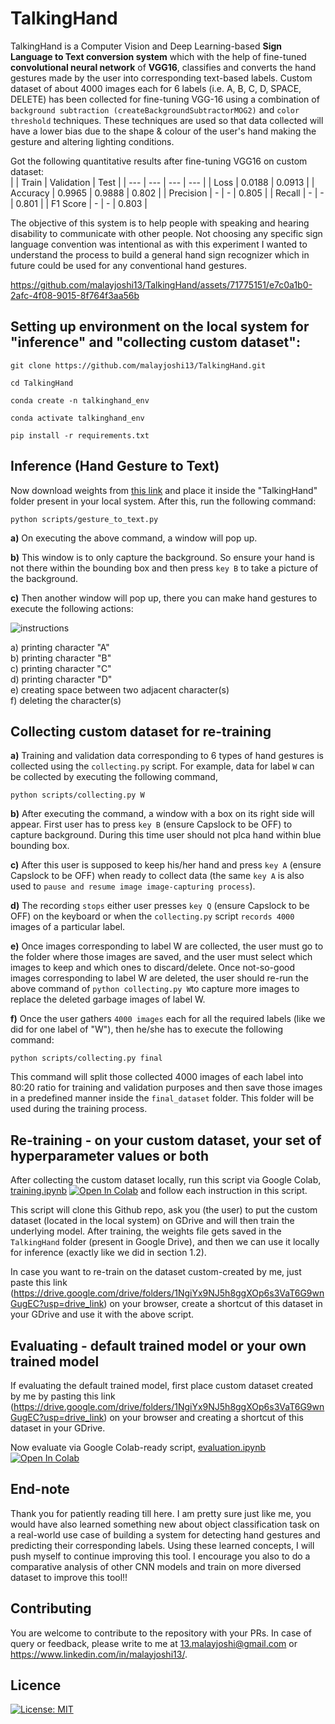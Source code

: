# TalkingHand
TalkingHand is a Computer Vision and Deep Learning-based **Sign Language to Text conversion system** which with the help of fine-tuned **convolutional neural network** of **VGG16**, classifies and converts the hand gestures made by the user into corresponding text-based labels. Custom dataset of about 4000 images each for 6 labels (i.e. A, B, C, D, SPACE, DELETE) has been collected for fine-tuning VGG-16 using a combination of ```background subtraction (createBackgroundSubtractorMOG2)``` and ```color threshold``` techniques. These techniques are used so that data collected will have a lower bias due to the shape & colour of the user's hand making the gesture and altering lighting conditions.

Got the following quantitative results after fine-tuning VGG16 on custom dataset: <br>
| | Train | Validation | Test |
| --- | --- | --- | --- |
| Loss | 0.0188 | 0.0913 |
| Accuracy | 0.9965 | 0.9888 | 0.802 |
| Precision | - | - | 0.805 |
| Recall | - | - | 0.801 |
| F1 Score | - | - | 0.803 |

The objective of this system is to help people with speaking and hearing disability to communicate with other people. Not choosing any specific sign language convention was intentional as with this experiment I wanted to understand the process to build a general hand sign recognizer which in future could be used for any conventional hand gestures.

https://github.com/malayjoshi13/TalkingHand/assets/71775151/e7c0a1b0-2afc-4f08-9015-8f764f3aa56b

## Setting up environment on the local system for **"inference"** and **"collecting custom dataset"**:

```
git clone https://github.com/malayjoshi13/TalkingHand.git

cd TalkingHand

conda create -n talkinghand_env

conda activate talkinghand_env

pip install -r requirements.txt
```

## Inference (Hand Gesture to Text)

Now download weights from [this link](https://drive.google.com/file/d/19tynPMUW8Ee9geskABT6QXKPkfXm9OiI/view?usp=sharing) and place it inside the "TalkingHand" folder present in your local system. After this, run the following command:

```
python scripts/gesture_to_text.py
```

**a)** On executing the above command, a window will pop up. 
 
**b)** This window is to only capture the background. So ensure your hand is not there within the bounding box and then press ```key B``` to take a picture of the background. 

**c)** Then another window will pop up, there you can make hand gestures to execute the following actions:

![instructions](https://github.com/malayjoshi13/TalkingHand/assets/71775151/3e1d6d1e-e552-488f-96ca-2672968e122b)

a) printing character "A" <br>
b) printing character "B" <br>
c) printing character "C" <br>
d) printing character "D" <br>
e) creating space between two adjacent character(s) <br>
f) deleting the character(s) <br>

## Collecting custom dataset for re-training
**a)** Training and validation data corresponding to 6 types of hand gestures is collected using the ```collecting.py``` script. For example, data for label ```W``` can be collected by executing the following command,

```
python scripts/collecting.py W
``` 

**b)** After executing the command, a window with a box on its right side will appear. First user has to press ```key B``` (ensure Capslock to be OFF) to capture background. During this time user should not plca hand within blue bounding box. 

**c)** After this user is supposed to keep his/her hand and press ```key A``` (ensure Capslock to be OFF) when ready to collect data (the same ```key A``` is also used to ```pause and resume image image-capturing process```). 

**d)** The recording ```stops``` either user presses ```key Q``` (ensure Capslock to be OFF) on the keyboard or when the ```collecting.py``` script ```records 4000``` images of a particular label.

**e)** Once images corresponding to label W are collected, the user must go to the folder where those images are saved, and the user must select which images to keep and which ones to discard/delete. Once not-so-good images corresponding to label W are deleted, the user should re-run the above command of ```python collecting.py W```to capture more images to replace the deleted garbage images of label W. 

**f)** Once the user gathers ```4000 images``` each for all the required labels (like we did for one label of "W"), then he/she has to execute the following command:

```
python scripts/collecting.py final
```

This command will split those collected 4000 images of each label into 80:20 ratio for training and validation purposes and then save those images in a  predefined manner inside the ```final_dataset``` folder. This folder will be used during the training process.

## Re-training - on your custom dataset, your set of hyperparameter values or both

After collecting the custom dataset locally, run this script via Google Colab, [training.ipynb](https://github.com/malayjoshi13/TalkingHand/blob/main/scripts/training.ipynb) [![Open In Colab](https://colab.research.google.com/assets/colab-badge.svg)](https://colab.research.google.com/github/malayjoshi13/TalkingHand/blob/main/scripts/training.ipynb) and follow each instruction in this script. 

This script will clone this Github repo, ask you (the user) to put the custom dataset (located in the local system) on GDrive and will then train the underlying model. After training, the weights file gets saved in the ```TalkingHand``` folder (present in Google Drive), and then we can use it locally for inference (exactly like we did in section 1.2).

In case you want to re-train on the dataset custom-created by me, just paste this link (https://drive.google.com/drive/folders/1NgiYx9NJ5h8ggXOp6s3VaT6G9wnGugEC?usp=drive_link) on your browser, create a shortcut of this dataset in your GDrive and use it with the above script.

## Evaluating - default trained model or your own trained model
If evaluating the default trained model, first place custom dataset created by me by pasting this link (https://drive.google.com/drive/folders/1NgiYx9NJ5h8ggXOp6s3VaT6G9wnGugEC?usp=drive_link) on your browser and creating a shortcut of this dataset in your GDrive.

Now evaluate via Google Colab-ready script, [evaluation.ipynb](https://github.com/malayjoshi13/TalkingHand/blob/main/scripts/training.ipynb) [![Open In Colab](https://colab.research.google.com/assets/colab-badge.svg)](https://colab.research.google.com/github/malayjoshi13/TalkingHand/blob/main/scripts/training.ipynb)

## End-note
Thank you for patiently reading till here. I am pretty sure just like me, you would have also learned something new about object classification task on a real-world use case of building a system for detecting hand gestures and predicting their corresponding labels. Using these learned concepts, I will push myself to continue improving this tool. I encourage you also to do a comparative analysis of other CNN models and train on more diversed dataset to improve this tool!!

## Contributing
You are welcome to contribute to the repository with your PRs. In case of query or feedback, please write to me at 13.malayjoshi@gmail.com or https://www.linkedin.com/in/malayjoshi13/.

## Licence

[![License: MIT](https://img.shields.io/badge/License-MIT-yellow.svg)](https://github.com/malayjoshi13/TalkingHand/blob/main/LICENSE)
